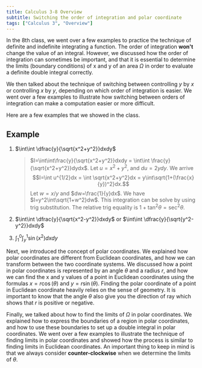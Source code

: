 ```yaml
---
title: Calculus 3-8 Overview
subtitle: Switching the order of integration and polar coordinate
tags: ["Calculus 3", "Overview"]
---
```


In the 8th class, we went over a few examples to practice the technique of definite and indefinite integrating a function. The order of integration **won't** change the value of an integral. However, we discussed how the order of integration can sometimes be important, and that it is essential to determine the limits (boundary conditions) of x and y of an area $\Omega$ in order to evaluate a definite double integral correctly.

We then talked about the technique of switching between controlling $y$ by $x$ or controlling $x$ by $y$, depending on which order of integration is easier. We went over a few examples to illustrate how switching between orders of integration can make a computation easier or more difficult.

Here are a few examples that we showed in the class.

## Example

1. $\int\int \dfrac{y}{\sqrt{x^2+y^2}}dxdy$
    > $I=\int\int\frac{y}{\sqrt{x^2+y^2}}dxdy = \int\int \frac{y}{\sqrt{x^2+y^2}}dydx$. Let $u=x^2+y^2$, and $du = 2ydy$. We arrive
    $$I=\int u^{1/2}dx = \int \sqrt{x^2+y^2}dx = y\int\sqrt{1+(\frac{x}{y})^2}dx.$$
    Let $w=x/y$ and $dw=\frac{1}{y}dx$. We have $I=y^2\int\sqrt{1+w^2}dw$. This integration can be solve by using trig substitution. The relative trig equality is $1+\tan^2\theta=\sec^2\theta$.

2. $\int\int \dfrac{y}{\sqrt{x^2-y^2}}dxdy$ or $\int\int \dfrac{y}{\sqrt{y^2-y^2}}dxdy$
3. $\int_{1}^{0}\int_{y}^{1} \sin(x^2)dxdy$

Next, we introduced the concept of polar coordinates. We explained how polar coordinates are different from Euclidean coordinates, and how we can transform between the two coordinate systems. We discussed how a point in polar coordinates is represented by an angle $\theta$ and a radius $r$, and how we can find the x and y values of a point in Euclidean coordinates using the formulas $x = r\cos(\theta)$ and $y = r\sin(\theta)$. Finding the polar coordinate of a point in Euclidean coordinate heavily relies on the sense of geometry. It is important to know that the angle $\theta$ also give you the direction of ray which shows that $r$ is positive or negative.

Finally, we talked about how to find the limits of $\Omega$ in polar coordinates. We explained how to express the boundaries of a region in polar coordinates, and how to use these boundaries to set up a double integral in polar coordinates. We went over a few examples to illustrate the technique of finding limits in polar coordinates and showed how the process is similar to finding limits in Euclidean coordinates. An important thing to keep in mind is that we always consider **counter-clockwise** when we determine the limits of $\theta$.

